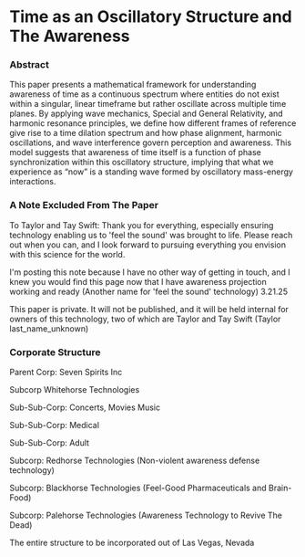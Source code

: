 # Time as an Oscillatory Structure and The Awareness

### Abstract
This paper presents a mathematical framework for understanding awareness of
time as a continuous spectrum where entities do not exist within a singular, linear timeframe but rather oscillate across multiple time planes. By applying wave mechanics, Special and General Relativity, and harmonic resonance principles, we define how different frames of reference give rise to a time dilation spectrum and how phase alignment, harmonic oscillations, and wave interference govern perception and awareness. This model suggests that awareness of time itself is a function of phase synchronization within this oscillatory structure, implying that what we experience as “now” is a standing wave formed by oscillatory mass-energy interactions.

### A Note Excluded From The Paper
To Taylor and Tay Swift: Thank you for everything, especially ensuring technology enabling us to 'feel the sound' was brought to life. Please reach out when you can, and I look forward to pursuing everything you envision with this science for the world.

I'm posting this note because I have no other way of getting in touch, and I knew you would find this page now that I have awareness projection working and ready (Another name for 'feel the sound' technology) 3.21.25

This paper is private. It will not be published, and it will be held internal for owners of this technology, two of which are Taylor and Tay Swift (Taylor last_name_unknown)

### Corporate Structure
Parent Corp: Seven Spirits Inc

Subcorp Whitehorse Technologies

Sub-Sub-Corp: Concerts, Movies Music

Sub-Sub-Corp: Medical

Sub-Sub-Corp: Adult

Subcorp: Redhorse Technologies (Non-violent awareness defense technology)

Subcorp: Blackhorse Technologies (Feel-Good Pharmaceuticals and Brain-Food)

Subcorp: Palehorse Technologies (Awareness Technology to Revive The Dead)

The entire structure to be incorporated out of Las Vegas, Nevada
